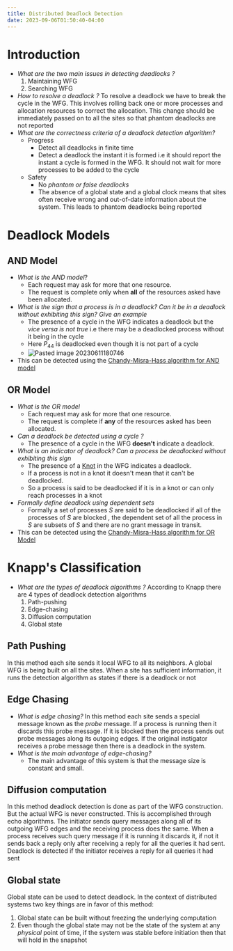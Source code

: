 ```yaml
---
title: Distributed Deadlock Detection
date: 2023-09-06T01:50:40-04:00
---
```


# Introduction
- _What are the two main issues in detecting deadlocks ?_
	 1. Maintaining WFG
	 2. Searching WFG
- _How to resolve a deadlock ?_
	To resolve a deadlock we have to break the cycle in the WFG. This involves rolling back one or more processes and allocation resources to correct the allocation. This change should be immediately passed on to all the sites so that phantom deadlocks are not reported
- _What are the correctness criteria of a deadlock detection algorithm?_
	- Progress
		- Detect all deadlocks in finite time
		- Detect a deadlock the instant it is formed i.e it should report the instant a cycle is formed in the WFG. It should not wait for more processes to be added to the cycle
	- Safety
		- No _phantom or false deadlocks_
		- The absence of a global state and a global clock means that sites often receive wrong and out-of-date information about the system. This leads to phantom deadlocks being reported
# Deadlock Models
## AND Model
- _What is the AND model_?
	- Each request may ask for more that one resource.
	- The request is complete only when **all** of the resources asked have been allocated.
- _What is the sign that a process is in a deadlock? Can it be in a deadlock without exhibiting this sign? Give an example_
	- The presence of a cycle in the WFG indicates a deadlock but the *vice versa is not true* i.e there may be a deadlocked process without it being in the cycle
	- Here $P_{44}$ is deadlocked even though it is not part of a cycle
	- ![Pasted image 20230611180746](../assets/Pasted%20image%2020230611180746.png)
- This can be detected using the [Chandy-Misra-Hass algorithm for AND model](Chandy-Misra-Hass%20algorithm%20for%20AND%20model.md)
## OR Model
- _What is the OR model_
	- Each request may ask for more that one resource.
	- The request is complete if **any** of the resources asked has been allocated.
- _Can a deadlock be detected using a cycle ?_
	- The presence of a cycle in the WFG **doesn't** indicate a deadlock.
- _What is an indicator of deadlock? Can a process be deadlocked without exhibiting this sign_
	- The presence of a [Knot](Knot.md) in the WFG indicates a deadlock.
	- If a process is not in a knot it doesn't mean that it can't be deadlocked.
	- So a process is said to be deadlocked if it is in a knot or can only reach processes in a knot
- _Formally define deadlock using dependent sets_
	- Formally a set of processes $S$ are said to be deadlocked if all of the processes of $S$ are blocked , the dependent set of all the process in $S$ are subsets of $S$ and there are no grant message in transit.
-  This can be detected using the [Chandy-Misra-Hass algorithm for OR Model](Chandy-Misra-Hass%20algorithm%20for%20OR%20Model.md)
# Knapp's Classification
- _What are the types of deadlock algorithms ?_
	According to Knapp there are 4 types of deadlock detection algorithms
	1. Path-pushing
	2. Edge-chasing
	3. Diffusion computation
	4. Global state
## Path Pushing
In this method each site sends it local WFG to all its neighbors. A global WFG is being built on all the sites. When a site has sufficient information, it runs the detection algorithm as states if there is a deadlock or not
## Edge Chasing
- _What is edge chasing?_
In this method each site sends a special message known as the *probe* message. If a process is running then it discards this probe message. If it is blocked then the process sends out probe messages along its outgoing edges. If the original instigator receives a probe message then there is a deadlock in the system.
- _What is the main advantage of edge-chasing?_
	-  The main advantage of this system is that the message size is constant and small.
## Diffusion computation
In this method deadlock detection is done as part of the WFG construction. But the actual WFG is never constructed. This is accomplished through echo algorithms. The initiator sends query messages along all of its outgoing WFG edges and the receiving process does the same. When a process receives such query message if it is running it discards it, if not it sends back a reply  only after receiving a reply for all the queries it had sent. Deadlock is detected if the initiator receives a reply for all queries it had sent
## Global state
Global state can be used to detect deadlock. In the context of distributed systems two key things are in favor of this method:
1. Global state can be built without freezing the underlying computation
2. Even though the global state may not be the state of the system at any *physical* point of time, if the system was stable before initiation then that will hold in the snapshot

